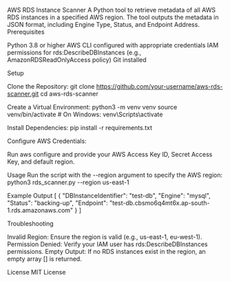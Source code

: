 AWS RDS Instance Scanner
A Python tool to retrieve metadata of all AWS RDS instances in a specified AWS region. The tool outputs the metadata in JSON format, including Engine Type, Status, and Endpoint Address.
Prerequisites

Python 3.8 or higher
AWS CLI configured with appropriate credentials
IAM permissions for rds:DescribeDBInstances (e.g., AmazonRDSReadOnlyAccess policy)
Git installed

Setup

Clone the Repository:
git clone https://github.com/your-username/aws-rds-scanner.git
cd aws-rds-scanner


Create a Virtual Environment:
python3 -m venv venv
source venv/bin/activate  # On Windows: venv\Scripts\activate


Install Dependencies:
pip install -r requirements.txt


Configure AWS Credentials:

Run aws configure and provide your AWS Access Key ID, Secret Access Key, and default region.



Usage
Run the script with the --region argument to specify the AWS region:
python3 rds_scanner.py --region us-east-1

Example Output
[
    {
        "DBInstanceIdentifier": "test-db",
        "Engine": "mysql",
        "Status": "backing-up",
        "Endpoint": "test-db.cbsmo6q4mt6x.ap-south-1.rds.amazonaws.com"
    }
]

Troubleshooting

Invalid Region: Ensure the region is valid (e.g., us-east-1, eu-west-1).
Permission Denied: Verify your IAM user has rds:DescribeDBInstances permissions.
Empty Output: If no RDS instances exist in the region, an empty array [] is returned.

License
MIT License
